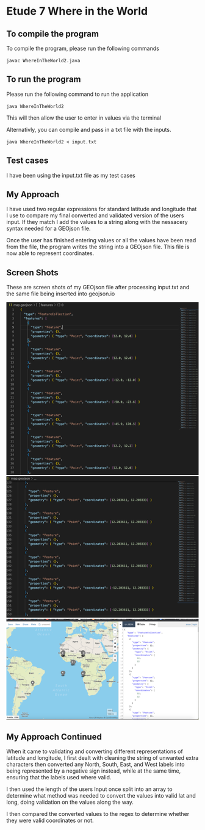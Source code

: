 # Etude 7 Where in the World

## To compile the program

To compile the program, please run the following commands

`javac WhereInTheWorld2.java`

## To run the program

Please run the following command to run the application

`java WhereInTheWorld2`

This will then allow the user to enter in values via the terminal

Alternativly, you can compile and pass in a txt file with the inputs.

`java WhereInTheWorld2 < input.txt`

## Test cases

I have been using the input.txt file as my test cases

## My Approach

I have used two regular expressions for standard latitude and longitude that I use to compare my final converted and validated version of the users input. If they match I add the values to a string along with the nessacery syntax needed for a GEOjson file.

Once the user has finished entering values or all the values have been read from the file, the program writes the string into a GEOjson file. This file is now able to represent coordinates.

## Screen Shots

These are screen shots of my GEOjson file after processing input.txt and the same file being inserted into geojson.io

![map.geojson file](screenShot1.png "map.geojson file")
![map.geojson file](screenShot3.png "map.geojson file")
![file opened via geojson.io](screenShot2.png "file opened via geojson.io")

## My Approach Continued

When it came to validating and converting different representations of latitude and longitude, I first dealt with cleaning the string of unwanted extra characters then converted any North, South, East, and West labels into being represented by a negative sign instead, while at the same time, ensuring that the labels used where valid.

I then used the length of the users Input once split into an array to determine what method was needed to convert the values into valid lat and long, doing validation on the values along the way.

I then compared the converted values to the regex to determine whether they were valid coordinates or not.

